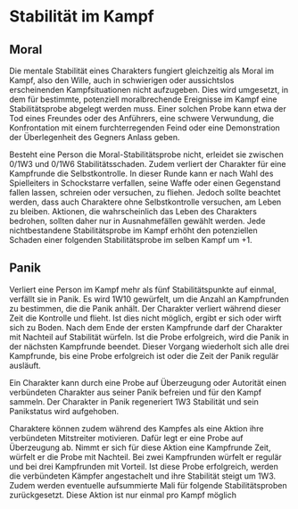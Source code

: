 # Stabilität im Kampf

## Moral
 
Die mentale Stabilität eines Charakters fungiert gleichzeitig als Moral im Kampf, also den Wille, auch in schwierigen oder aussichtslos erscheinenden Kampfsituationen nicht aufzugeben. Dies wird umgesetzt, in dem für bestimmte, potenziell moralbrechende Ereignisse im Kampf eine Stabilitätsprobe abgelegt werden muss. Einer solchen Probe kann etwa der Tod eines Freundes oder des Anführers, eine schwere Verwundung, die Konfrontation mit einem furchterregenden Feind oder eine Demonstration der Überlegenheit des Gegners Anlass geben.
 
Besteht eine Person die Moral-Stabilitätsprobe nicht, erleidet sie zwischen 0/1W3 und 0/1W6 Stabilitätsschaden. Zudem verliert der Charakter für eine Kampfrunde die Selbstkontrolle. In dieser Runde kann er nach Wahl des Spielleiters in Schockstarre verfallen, seine Waffe oder einen Gegenstand fallen lassen, schreien oder versuchen, zu fliehen. Jedoch sollte beachtet werden, dass auch Charaktere ohne Selbstkontrolle versuchen, am Leben zu bleiben. Aktionen, die wahrscheinlich das Leben des Charakters bedrohen, sollten daher nur in Ausnahmefällen gewählt werden. Jede nichtbestandene Stabilitätsprobe im Kampf erhöht den potenziellen Schaden einer folgenden Stabilitätsprobe im selben Kampf um +1.
 
## Panik
 
Verliert eine Person im Kampf mehr als fünf Stabilitätspunkte auf einmal, verfällt sie in Panik. Es wird 1W10 gewürfelt, um die Anzahl an Kampfrunden zu bestimmen, die die Panik anhält. Der Charakter verliert während dieser Zeit die Kontrolle und flieht. Ist dies nicht möglich, ergibt er sich oder wirft sich zu Boden. Nach dem Ende der ersten Kampfrunde darf der Charakter mit Nachteil auf Stabilität würfeln. Ist die Probe erfolgreich, wird die Panik in der nächsten Kampfrunde beendet. Dieser Vorgang wiederholt sich alle drei Kampfrunde, bis eine Probe erfolgreich ist oder die Zeit der Panik regulär ausläuft. 
 
Ein Charakter kann durch eine Probe auf Überzeugung oder Autorität einen verbündeten Charakter aus seiner Panik befreien und für den Kampf sammeln. Der Charakter in Panik regeneriert 1W3 Stabilität und sein Panikstatus wird aufgehoben.
 
Charaktere können zudem während des Kampfes als eine Aktion ihre verbündeten Mitstreiter motivieren. Dafür legt er eine Probe auf Überzeugung ab. Nimmt er sich für diese Aktion eine Kampfrunde Zeit, würfelt er die Probe mit Nachteil. Bei zwei Kampfrunden würfelt er regulär und bei drei Kampfrunden mit Vorteil. Ist diese Probe erfolgreich, werden die verbündeten Kämpfer angestachelt und ihre Stabilität steigt um 1W3. Zudem werden eventuelle aufsummierte Mali für folgende Stabilitätsproben zurückgesetzt. Diese Aktion ist nur einmal pro Kampf möglich
